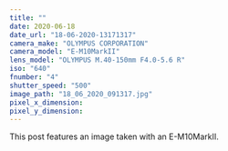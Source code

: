 ```yaml
---
title: ""
date: 2020-06-18
date_url: "18-06-2020-13171317"
camera_make: "OLYMPUS CORPORATION"
camera_model: "E-M10MarkII"
lens_model: "OLYMPUS M.40-150mm F4.0-5.6 R"
iso: "640"
fnumber: "4"
shutter_speed: "500"
image_path: "18_06_2020_091317.jpg"
pixel_x_dimension: 
pixel_y_dimension: 
---
```


This post features an image taken with an E-M10MarkII.